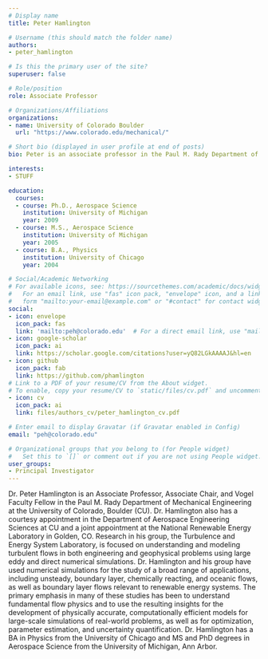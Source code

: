 ```yaml
---
# Display name
title: Peter Hamlington

# Username (this should match the folder name)
authors:
- peter_hamlington

# Is this the primary user of the site?
superuser: false

# Role/position
role: Associate Professor

# Organizations/Affiliations
organizations:
- name: University of Colorado Boulder
  url: "https://www.colorado.edu/mechanical/"

# Short bio (displayed in user profile at end of posts)
bio: Peter is an associate professor in the Paul M. Rady Department of Mechanical Engineering at the University of Colorado Boulder and the principal investigator of the Turbulence and Energy Systems Laboratory.

interests:
- STUFF

education:
  courses:
  - course: Ph.D., Aerospace Science
    institution: University of Michigan
    year: 2009
  - course: M.S., Aerospace Science
    institution: University of Michigan
    year: 2005
  - course: B.A., Physics
    institution: University of Chicago
    year: 2004

# Social/Academic Networking
# For available icons, see: https://sourcethemes.com/academic/docs/widgets/#icons
#   For an email link, use "fas" icon pack, "envelope" icon, and a link in the
#   form "mailto:your-email@example.com" or "#contact" for contact widget.
social:
- icon: envelope
  icon_pack: fas
  link: 'mailto:peh@colorado.edu'  # For a direct email link, use "mailto:peh@colorado.edu".
- icon: google-scholar
  icon_pack: ai
  link: https://scholar.google.com/citations?user=yQ82LGkAAAAJ&hl=en
- icon: github
  icon_pack: fab
  link: https://github.com/phamlington
# Link to a PDF of your resume/CV from the About widget.
# To enable, copy your resume/CV to `static/files/cv.pdf` and uncomment the lines below.  
- icon: cv
  icon_pack: ai
  link: files/authors_cv/peter_hamlington_cv.pdf

# Enter email to display Gravatar (if Gravatar enabled in Config)
email: "peh@colorado.edu"

# Organizational groups that you belong to (for People widget)
#   Set this to `[]` or comment out if you are not using People widget.  
user_groups:
- Principal Investigator
---
```

Dr. Peter Hamlington is an Associate Professor, Associate Chair, and Vogel Faculty Fellow in the Paul M. Rady Department of Mechanical Engineering at the University of Colorado, Boulder (CU). Dr. Hamlington also has a courtesy appointment in the Department of Aerospace Engineering Sciences at CU and a joint appointment at the National Renewable Energy Laboratory in Golden, CO. Research in his group, the Turbulence and Energy System Laboratory, is focused on understanding and modeling turbulent flows in both engineering and geophysical problems using large eddy and direct numerical simulations. Dr. Hamlington and his group have used numerical simulations for the study of a broad range of applications, including unsteady, boundary layer, chemically reacting, and oceanic flows, as well as boundary layer flows relevant to renewable energy systems. The primary emphasis in many of these studies has been to understand fundamental flow physics and to use the resulting insights for the development of physically accurate, computationally efficient models for large-scale simulations of real-world problems, as well as for optimization, parameter estimation, and uncertainty quantification. Dr. Hamlington has a BA in Physics from the University of Chicago and MS and PhD degrees in Aerospace Science from the University of Michigan, Ann Arbor. 
